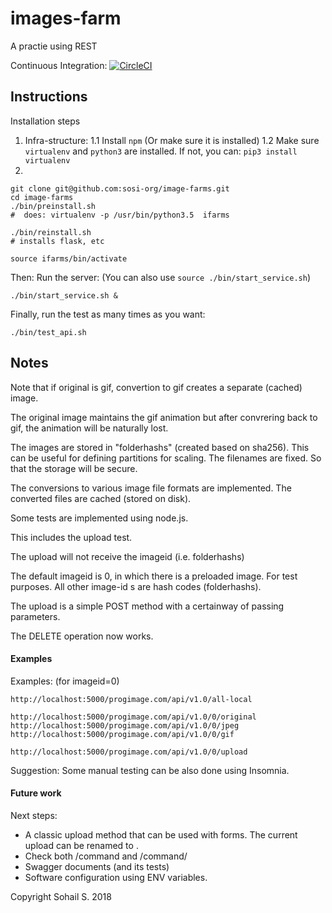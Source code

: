 # images-farm
A practie using REST

Continuous Integration:
[![CircleCI](https://circleci.com/gh/sosi-org/image-farms.svg?style=svg)](https://circleci.com/gh/sosi-org/image-farms)

## Instructions
Installation steps
1. Infra-structure:
1.1 Install `npm` (Or make sure it is installed)
1.2 Make sure `virtualenv` and `python3` are installed. If not, you can: `pip3 install virtualenv`
3.
```
git clone git@github.com:sosi-org/image-farms.git
cd image-farms
./bin/preinstall.sh
#  does: virtualenv -p /usr/bin/python3.5  ifarms

./bin/reinstall.sh
# installs flask, etc

source ifarms/bin/activate

```

Then: Run the server: (You can also use `source ./bin/start_service.sh`)
```
./bin/start_service.sh &
```

Finally, run the test as many times as you want:
```
./bin/test_api.sh
```


## Notes

Note that if original is gif, convertion to gif creates a separate (cached) image.

The original image maintains the gif animation but after convrering back to gif, the animation will be naturally lost.


The images are stored in "folderhashs" (created based on sha256). This can be useful for defining partitions for scaling.
The filenames are fixed. So that the storage will be secure.

The conversions to various image file formats are implemented. The converted files are cached (stored on disk).

Some tests are implemented using node.js.

This includes the upload test.

The upload will not receive the imageid (i.e. folderhashs)

The default imageid is 0, in which there is a preloaded image. For test purposes.
All other image-id s are hash codes (folderhashs).

The upload is a simple POST method with a certainway of passing parameters.

The DELETE operation now works.


#### Examples

Examples: (for imageid=0)
```
http://localhost:5000/progimage.com/api/v1.0/all-local

http://localhost:5000/progimage.com/api/v1.0/0/original
http://localhost:5000/progimage.com/api/v1.0/0/jpeg
http://localhost:5000/progimage.com/api/v1.0/0/gif

http://localhost:5000/progimage.com/api/v1.0/0/upload
```


Suggestion: Some manual testing can be also done using Insomnia.

#### Future work

Next steps:
* A classic upload method that can be used with forms. The current upload can be renamed to <imagid>.
* Check both <imagid>/command and <imagid>/command/
* Swagger documents (and its tests)
* Software configuration using ENV variables.


Copyright Sohail S.  2018
